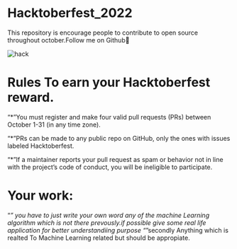 # Hacktoberfest_2022
This repository is encourage people to contribute to open source throughout october.Follow me on Github🙊

![hack](https://user-images.githubusercontent.com/69287212/196059967-10a30315-d16d-4d70-8872-8878d9feeb02.PNG)

# Rules To earn your Hacktoberfest reward.

“*”You must register and make four valid pull requests (PRs) between October 1-31 (in any time zone).

“*”PRs can be made to any public repo on GitHub, only the ones with issues labeled Hacktoberfest.

“*”If a maintainer reports your pull request as spam or behavior not in line with the project’s code of conduct, you will be ineligible to participate.

# Your work:
“*” you have to just write your own word any of the machine Learning algorithm which is not there prevously.if possible give some real life application for better understandiing purpose
“*”secondly Anything which is realted To Machine Learning related but should be appropiate.
